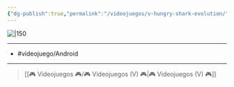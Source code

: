 ```yaml
---
{"dg-publish":true,"permalink":"/videojuegos/v-hungry-shark-evolution/"}
---
```



![|150](https://images.igdb.com/igdb/image/upload/t_cover_big/co3w1b.jpg)

---

- #videojuego/Android 

---

> [[🎮 Videojuegos 🎮/🎮 Videojuegos (V) 🎮\|🎮 Videojuegos (V) 🎮]]